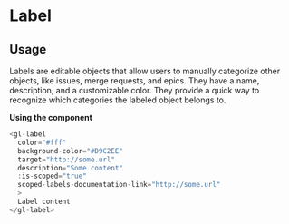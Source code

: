 # Label

<!-- STORY -->
## Usage
Labels are editable objects that allow users to manually categorize other objects, like issues, merge requests, and epics. They have a name, description, and a customizable color. They provide a quick way to recognize which categories the labeled object belongs to.

**Using the component**
~~~js
<gl-label
  color="#fff"
  background-color="#D9C2EE"
  target="http://some.url"
  description="Some content"
  :is-scoped="true"
  scoped-labels-documentation-link="http://some.url"
  >
  Label content
</gl-label>
~~~
